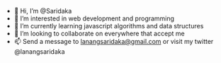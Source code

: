- 👋 Hi, I’m @Saridaka
- 👀 I’m interested in web development and programming
- 🌱 I’m currently learning javascript algorithms and data structures
- 💞️ I’m looking to collaborate on everywhere that accept me
- 📫 Send a message to lanangsaridaka@gmail.com or visit my twitter @lanangsaridaka 

<!---
Saridaka/Saridaka is a ✨ special ✨ repository because its `README.md` (this file) appears on your GitHub profile.
You can click the Preview link to take a look at your changes.
--->
